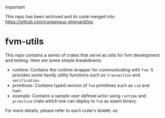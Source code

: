 > [!IMPORTANT]  
> This repo has been archived and its code merged into https://github.com/consensus-shipyard/ipc

# fvm-utils
This repo contains a series of crates that serve as utils for fvm development and testing.
Here are some simple breakdowns:
- runtime: Contains the runtime wrapper for communicating with `fvm`. It provides some 
handy utility functions such as `transaction` and `verification`.
- primitives: Contains typed version of `fvm` primitives such as `cid` and `hamt`.
- example: Contains a sample user defined actor using `runtime` and `primitive` crate which 
one can deploy to `fvm` as wasm binary.

For more details, please refer to each crate's `README.md`.
